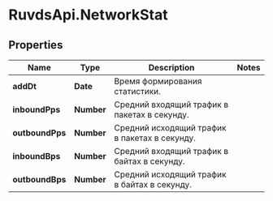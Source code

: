 # RuvdsApi.NetworkStat

## Properties

Name | Type | Description | Notes
------------ | ------------- | ------------- | -------------
**addDt** | **Date** | Время формирования статистики. | 
**inboundPps** | **Number** | Средний входящий трафик в пакетах в секунду. | 
**outboundPps** | **Number** | Средний исходящий трафик в пакетах в секунду. | 
**inboundBps** | **Number** | Средний входящий трафик в байтах в секунду. | 
**outboundBps** | **Number** | Средний исходящий трафик в байтах в секунду. | 


